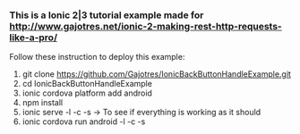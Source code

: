 ### This is a Ionic 2|3 tutorial example made for http://www.gajotres.net/ionic-2-making-rest-http-requests-like-a-pro/

Follow these instruction to deploy this example:

1. git clone https://github.com/Gajotres/IonicBackButtonHandleExample.git
2. cd IonicBackButtonHandleExample
3. ionic cordova platform add android
4. npm install
5. ionic serve -l -c -s -> To see if everything is working as it should
6. ionic cordova run android -l -c -s